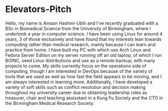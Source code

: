 # Elevators-Pitch

Hello, my name is Amaan Hashmi-Ubhi and I've recently graduated with a BSc in Biomedical Science from the University of Birmingham, where I undertook a year in computer science. I have been using Linux for around 4 years, 3 of those exclusively and have found that my interests lean towards computing rather than medical research, mainly because I can learn and practice from home. I have built my PC with which use Arch Linux and Fedora Server Edition on my server running off an old laptop, of which I run BOINC, seed Linux distributions and use as a remote backup; with many projects to come. My skills currently focus on the operations side of computing, though I am interested in DevOps because of the variety of tools that are used as well as how fast the field appears to be moving, and I am always interested in learning more. Additionally, I have developed a variety of soft skills such as conflict resolution and decision making throughout my university career due to obtaining leadership roles as treasurer, chair and teaching assisstant in a Kung Fu Society and the CTO in the Birmingham Medical Research Society.
